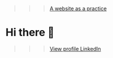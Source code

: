 >>> [A website as a practice](https://fernanluis.github.io/)

# Hi there 👋 

>>> [View profile LinkedIn](https://www.linkedin.com/in/fernanluisdev/)


<!--
**fernanluis/fernanluis** is a ✨ _special_ ✨ repository because its `README.md` (this file) appears on your GitHub profile.
